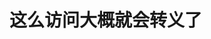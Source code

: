 <!--
 * @Author: LetMeFly
 * @Date: 2021-07-27 11:21:12
 * @LastEditors: LetMeFly
 * @LastEditTime: 2021-07-27 11:22:56
-->
# 这么访问大概就会转义了